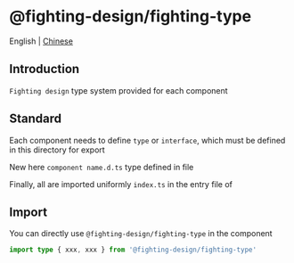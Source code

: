 # @fighting-design/fighting-type

English | [Chinese](./CHANGELOG.zh-CN.md)

## Introduction

`Fighting design` type system provided for each component

## Standard

Each component needs to define `type` or `interface`, which must be defined in this directory for export

New here `component name.d.ts` type defined in file

Finally, all are imported uniformly `index.ts` in the entry file of

## Import

You can directly use `@fighting-design/fighting-type` in the component

```ts
import type { xxx, xxx } from '@fighting-design/fighting-type'
```
